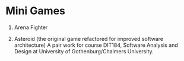 # Mini Games

1. Arena Fighter

2. Asteroid (the original game refactored for improved software architecture)
A pair work for course DIT184, Software Analysis and Design at University of Gothenburg/Chalmers University. 

